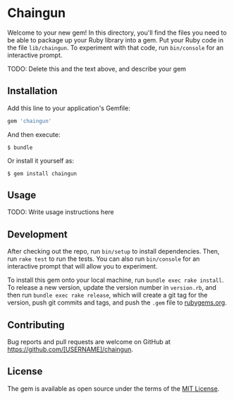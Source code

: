 # Chaingun

Welcome to your new gem! In this directory, you'll find the files you need to be able to package up your Ruby library into a gem. Put your Ruby code in the file `lib/chaingun`. To experiment with that code, run `bin/console` for an interactive prompt.

TODO: Delete this and the text above, and describe your gem

## Installation

Add this line to your application's Gemfile:

```ruby
gem 'chaingun'
```

And then execute:

    $ bundle

Or install it yourself as:

    $ gem install chaingun

## Usage

TODO: Write usage instructions here

## Development

After checking out the repo, run `bin/setup` to install dependencies. Then, run `rake test` to run the tests. You can also run `bin/console` for an interactive prompt that will allow you to experiment.

To install this gem onto your local machine, run `bundle exec rake install`. To release a new version, update the version number in `version.rb`, and then run `bundle exec rake release`, which will create a git tag for the version, push git commits and tags, and push the `.gem` file to [rubygems.org](https://rubygems.org).

## Contributing

Bug reports and pull requests are welcome on GitHub at https://github.com/[USERNAME]/chaingun.


## License

The gem is available as open source under the terms of the [MIT License](http://opensource.org/licenses/MIT).

